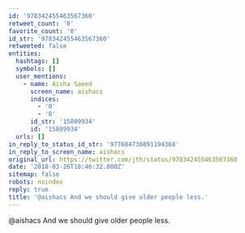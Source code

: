 ```yaml
---
id: '978342455463567360'
retweet_count: '0'
favorite_count: '0'
id_str: '978342455463567360'
retweeted: false
entities:
  hashtags: []
  symbols: []
  user_mentions:
    - name: Aisha Saeed
      screen_name: aishacs
      indices:
        - '0'
        - '8'
      id_str: '15809934'
      id: '15809934'
  urls: []
in_reply_to_status_id_str: '977684730891194368'
in_reply_to_screen_name: aishacs
original_url: https://twitter.com/jth/status/978342455463567360
date: '2018-03-26T18:46:32.000Z'
sitemap: false
robots: noindex
reply: true
title: '@aishacs And we should give older people less.'
---
```


@aishacs And we should give older people less.